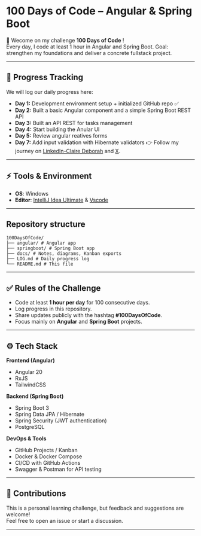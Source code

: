 # 100 Days of Code – Angular & Spring Boot 

👋 Wecome on my challenge **100 Days of Code** !  
Every day, I code at least 1 hour in Angular and Spring Boot.
Goal: strengthen my foundations and deliver a concrete fullstack project.

---

## 📅 Progress Tracking
We will log our daily progress here:  

- **Day 1:** Development environment setup + initialized GitHub repo ✅  
- **Day 2:** Built a basic Angular component and a simple Spring Boot REST API 
- **Day 3:** Built an API REST for tasks management
- **Day 4:** Start building the Anular UI 
- **Day 5:** Review angular reatives forms
- **Day 7:** Add input validation with Hibernate validators
👉 Follow my journey on [LinkedIn-Claire Deborah](https://www.linkedin.com/in/claire-deborah-ngos-3b93a0310) and [X](https://x.com/clairedeborahN).

---

## ⚡ Tools & Environment

- **OS**: Windows
- **Editor**: [IntelliJ Idea Ultimate](https://www.jetbrains.com/idea/download/?section=windows) & [Vscode](https://code.visualstudio.com/)

---

## Repository structure
```
100DaysOfCode/
├── angular/ # Angular app
├── springboot/ # Spring Boot app
├── docs/ # Notes, diagrams, Kanban exports
├── LOG.md # Daily progress log
└── README.md # This file
```
---
## ✅ Rules of the Challenge

- Code at least **1 hour per day** for 100 consecutive days.
- Log progress in this repository.
- Share updates publicly with the hashtag **#100DaysOfCode**.
- Focus mainly on **Angular** and **Spring Boot** projects.
---

## ⚙️ Tech Stack
**Frontend (Angular)**  
- Angular 20  
- RxJS  
- TailwindCSS  

**Backend (Spring Boot)**  
- Spring Boot 3  
- Spring Data JPA / Hibernate  
- Spring Security (JWT authentication)  
- PostgreSQL  

**DevOps & Tools**  
- GitHub Projects / Kanban  
- Docker & Docker Compose  
- CI/CD with GitHub Actions  
- Swagger & Postman for API testing

---

## 🤝 Contributions
This is a personal learning challenge, but feedback and suggestions are welcome!  
Feel free to open an issue or start a discussion.  

---
